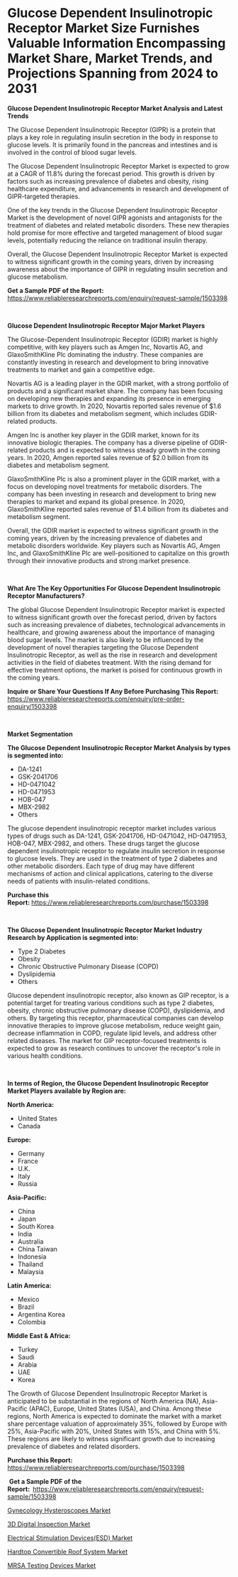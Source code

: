 <p><h1>Glucose Dependent Insulinotropic Receptor Market Size Furnishes Valuable Information Encompassing Market Share, Market Trends, and Projections Spanning from 2024 to 2031</h1></p><p><strong>Glucose Dependent Insulinotropic Receptor Market Analysis and Latest Trends</strong></p>
<p><p>The Glucose Dependent Insulinotropic Receptor (GIPR) is a protein that plays a key role in regulating insulin secretion in the body in response to glucose levels. It is primarily found in the pancreas and intestines and is involved in the control of blood sugar levels.</p><p>The Glucose Dependent Insulinotropic Receptor Market is expected to grow at a CAGR of 11.8% during the forecast period. This growth is driven by factors such as increasing prevalence of diabetes and obesity, rising healthcare expenditure, and advancements in research and development of GIPR-targeted therapies.</p><p>One of the key trends in the Glucose Dependent Insulinotropic Receptor Market is the development of novel GIPR agonists and antagonists for the treatment of diabetes and related metabolic disorders. These new therapies hold promise for more effective and targeted management of blood sugar levels, potentially reducing the reliance on traditional insulin therapy.</p><p>Overall, the Glucose Dependent Insulinotropic Receptor Market is expected to witness significant growth in the coming years, driven by increasing awareness about the importance of GIPR in regulating insulin secretion and glucose metabolism.</p></p>
<p><strong>Get a Sample PDF of the Report:&nbsp;</strong> <a href="https://www.reliableresearchreports.com/enquiry/request-sample/1503398">https://www.reliableresearchreports.com/enquiry/request-sample/1503398</a></p>
<p>&nbsp;</p>
<p><strong>Glucose Dependent Insulinotropic Receptor Major Market Players</strong></p>
<p><p>The Glucose-Dependent Insulinotropic Receptor (GDIR) market is highly competitive, with key players such as Amgen Inc, Novartis AG, and GlaxoSmithKline Plc dominating the industry. These companies are constantly investing in research and development to bring innovative treatments to market and gain a competitive edge.</p><p>Novartis AG is a leading player in the GDIR market, with a strong portfolio of products and a significant market share. The company has been focusing on developing new therapies and expanding its presence in emerging markets to drive growth. In 2020, Novartis reported sales revenue of $1.6 billion from its diabetes and metabolism segment, which includes GDIR-related products.</p><p>Amgen Inc is another key player in the GDIR market, known for its innovative biologic therapies. The company has a diverse pipeline of GDIR-related products and is expected to witness steady growth in the coming years. In 2020, Amgen reported sales revenue of $2.0 billion from its diabetes and metabolism segment.</p><p>GlaxoSmithKline Plc is also a prominent player in the GDIR market, with a focus on developing novel treatments for metabolic disorders. The company has been investing in research and development to bring new therapies to market and expand its global presence. In 2020, GlaxoSmithKline reported sales revenue of $1.4 billion from its diabetes and metabolism segment.</p><p>Overall, the GDIR market is expected to witness significant growth in the coming years, driven by the increasing prevalence of diabetes and metabolic disorders worldwide. Key players such as Novartis AG, Amgen Inc, and GlaxoSmithKline Plc are well-positioned to capitalize on this growth through their innovative products and strong market presence.</p></p>
<p>&nbsp;</p>
<p><strong>What Are The Key Opportunities For Glucose Dependent Insulinotropic Receptor Manufacturers?</strong></p>
<p><p>The global Glucose Dependent Insulinotropic Receptor market is expected to witness significant growth over the forecast period, driven by factors such as increasing prevalence of diabetes, technological advancements in healthcare, and growing awareness about the importance of managing blood sugar levels. The market is also likely to be influenced by the development of novel therapies targeting the Glucose Dependent Insulinotropic Receptor, as well as the rise in research and development activities in the field of diabetes treatment. With the rising demand for effective treatment options, the market is poised for continuous growth in the coming years.</p></p>
<p><strong>Inquire or Share Your Questions If Any Before Purchasing This Report:</strong> <a href="https://www.reliableresearchreports.com/enquiry/pre-order-enquiry/1503398">https://www.reliableresearchreports.com/enquiry/pre-order-enquiry/1503398</a></p>
<p>&nbsp;</p>
<p><strong>Market Segmentation</strong></p>
<p><strong>The Glucose Dependent Insulinotropic Receptor Market Analysis by types is segmented into:</strong></p>
<p><ul><li>DA-1241</li><li>GSK-2041706</li><li>HD-0471042</li><li>HD-0471953</li><li>HOB-047</li><li>MBX-2982</li><li>Others</li></ul></p>
<p><p>The glucose dependent insulinotropic receptor market includes various types of drugs such as DA-1241, GSK-2041706, HD-0471042, HD-0471953, HOB-047, MBX-2982, and others. These drugs target the glucose dependent insulinotropic receptor to regulate insulin secretion in response to glucose levels. They are used in the treatment of type 2 diabetes and other metabolic disorders. Each type of drug may have different mechanisms of action and clinical applications, catering to the diverse needs of patients with insulin-related conditions.</p></p>
<p><strong>Purchase this Report:&nbsp;</strong><a href="https://www.reliableresearchreports.com/purchase/1503398">https://www.reliableresearchreports.com/purchase/1503398</a></p>
<p>&nbsp;</p>
<p><strong>The Glucose Dependent Insulinotropic Receptor Market Industry Research by Application is segmented into:</strong></p>
<p><ul><li>Type 2 Diabetes</li><li>Obesity</li><li>Chronic Obstructive Pulmonary Disease (COPD)</li><li>Dyslipidemia</li><li>Others</li></ul></p>
<p><p>Glucose dependent insulinotropic receptor, also known as GIP receptor, is a potential target for treating various conditions such as type 2 diabetes, obesity, chronic obstructive pulmonary disease (COPD), dyslipidemia, and others. By targeting this receptor, pharmaceutical companies can develop innovative therapies to improve glucose metabolism, reduce weight gain, decrease inflammation in COPD, regulate lipid levels, and address other related diseases. The market for GIP receptor-focused treatments is expected to grow as research continues to uncover the receptor's role in various health conditions.</p></p>
<p>&nbsp;</p>
<p><strong>In terms of Region, the Glucose Dependent Insulinotropic Receptor Market Players available by Region are:</strong></p>
<p>
    <p> <strong> North America: </strong>
        <ul>
            <li>United States</li>
            <li>Canada</li>
        </ul>
        </p> 
    <p> <strong> Europe: </strong>
        <ul>
            <li>Germany</li>
            <li>France</li>
            <li>U.K.</li>
            <li>Italy</li>
            <li>Russia</li>
        </ul>
        </p> 
    <p> <strong> Asia-Pacific: </strong>
        <ul>
            <li>China</li>
            <li>Japan</li>
            <li>South Korea</li>
            <li>India</li>
            <li>Australia</li>
            <li>China Taiwan</li>
            <li>Indonesia</li>
            <li>Thailand</li>
            <li>Malaysia</li>
        </ul>
        </p> 
    <p> <strong> Latin America: </strong>
        <ul>
            <li>Mexico</li>
            <li>Brazil</li>
            <li>Argentina Korea</li>
            <li>Colombia</li>
        </ul>
        </p> 
    <p> <strong> Middle East & Africa: </strong>
        <ul>
            <li>Turkey</li>
            <li>Saudi</li>
            <li>Arabia</li>
            <li>UAE</li>
            <li>Korea</li>
        </ul>
    </p>
    </p>
<p><p>The Growth of Glucose Dependent Insulinotropic Receptor Market is anticipated to be substantial in the regions of North America (NA), Asia-Pacific (APAC), Europe, United States (USA), and China. Among these regions, North America is expected to dominate the market with a market share percentage valuation of approximately 35%, followed by Europe with 25%, Asia-Pacific with 20%, United States with 15%, and China with 5%. These regions are likely to witness significant growth due to increasing prevalence of diabetes and related disorders.</p></p>
<p><strong>Purchase this Report: </strong><a href="https://www.reliableresearchreports.com/purchase/1503398">https://www.reliableresearchreports.com/purchase/1503398</a></p>
<p>&nbsp;<strong>Get a Sample PDF of the Report:&nbsp;&nbsp;</strong><a href="https://www.reliableresearchreports.com/enquiry/request-sample/1503398">https://www.reliableresearchreports.com/enquiry/request-sample/1503398</a></p>
<p><strong></strong></p>
<p><p><a href="https://medium.com/@suepiper766/gynecology-hysteroscopes-market-size-and-market-trends-complete-industry-overview-2024-to-2031-1de24c063162">Gynecology Hysteroscopes Market</a></p><p><a href="https://github.com/gamblestampleyjenny50m5sl6/Market-Research-Report-List-1/blob/main/3d-digital-inspection-market.md">3D Digital Inspection Market</a></p><p><a href="https://medium.com/@suepiper766/electrical-stimulation-devices-esd-market-the-key-to-successful-business-strategy-forecast-till-cb96a8c42db9">Electrical Stimulation Devices(ESD) Market</a></p><p><a href="https://github.com/wwwkeltoum/Market-Research-Report-List-1/blob/main/hardtop-convertible-roof-system-market.md">Hardtop Convertible Roof System Market</a></p><p><a href="https://medium.com/p/e6618ac166a5/edit">MRSA Testing Devices Market</a></p></p>